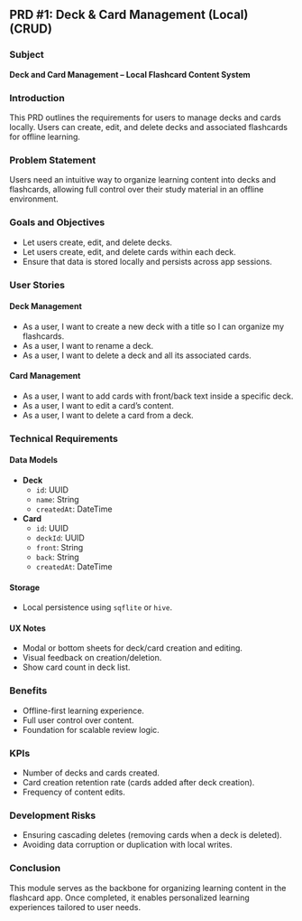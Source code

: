 ## PRD #1: Deck & Card Management (Local) (CRUD)

### Subject
**Deck and Card Management – Local Flashcard Content System**

### Introduction
This PRD outlines the requirements for users to manage decks and cards locally. Users can create, edit, and delete decks and associated flashcards for offline learning.

### Problem Statement
Users need an intuitive way to organize learning content into decks and flashcards, allowing full control over their study material in an offline environment.

### Goals and Objectives
- Let users create, edit, and delete decks.
- Let users create, edit, and delete cards within each deck.
- Ensure that data is stored locally and persists across app sessions.

### User Stories
#### Deck Management
- As a user, I want to create a new deck with a title so I can organize my flashcards.
- As a user, I want to rename a deck.
- As a user, I want to delete a deck and all its associated cards.

#### Card Management
- As a user, I want to add cards with front/back text inside a specific deck.
- As a user, I want to edit a card’s content.
- As a user, I want to delete a card from a deck.

### Technical Requirements
#### Data Models
- **Deck**
  - `id`: UUID
  - `name`: String
  - `createdAt`: DateTime
- **Card**
  - `id`: UUID
  - `deckId`: UUID
  - `front`: String
  - `back`: String
  - `createdAt`: DateTime

#### Storage
- Local persistence using `sqflite` or `hive`.

#### UX Notes
- Modal or bottom sheets for deck/card creation and editing.
- Visual feedback on creation/deletion.
- Show card count in deck list.

### Benefits
- Offline-first learning experience.
- Full user control over content.
- Foundation for scalable review logic.

### KPIs
- Number of decks and cards created.
- Card creation retention rate (cards added after deck creation).
- Frequency of content edits.

### Development Risks
- Ensuring cascading deletes (removing cards when a deck is deleted).
- Avoiding data corruption or duplication with local writes.

### Conclusion
This module serves as the backbone for organizing learning content in the flashcard app. Once completed, it enables personalized learning experiences tailored to user needs.
